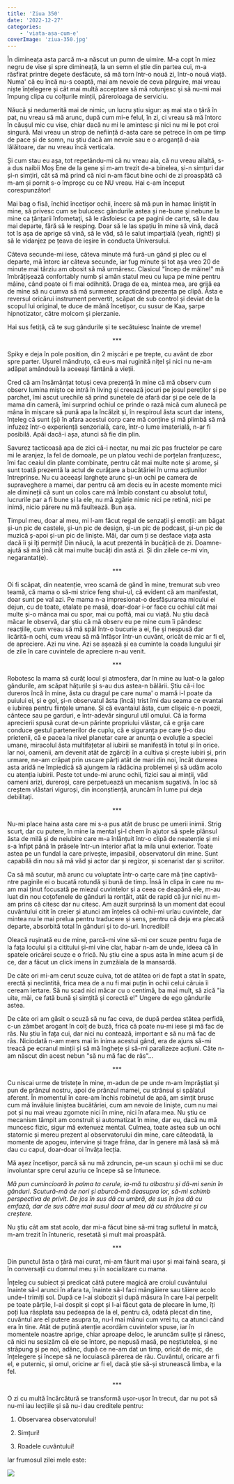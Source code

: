 ```yaml
---
title: 'Ziua 350'
date: '2022-12-27'
categories:
    - 'viata-asa-cum-e'
coverImage: 'ziua-350.jpg'
---
```


În dimineața asta parcă m-a născut un pumn de uimire. M-a copt în miez negru de vise și spre dimineață, la un semn el știe din partea cui, m-a răsfirat printre degete desfăcute, să mă torn într-o nouă zi, într-o nouă viață. Numa' că eu încă nu-s coaptă, mai am nevoie de ceva pârguire, mai vreau niște înțelegere și cât mai multă acceptare să mă rotunjesc și să nu-mi mai împung clipa cu colțurile minții, păreroloaga de serviciu.

Năucă și nedumerită mai de nimic, un lucru știu sigur: aș mai sta o țâră în pat, nu vreau să mă arunc, după cum mi-e felul, în zi, ci vreau să mă întorc în căușul mic cu vise, chiar dacă nu mi le amintesc și nici nu mi le pot croi singură. Mai vreau un strop de neființă d-asta care se petrece în om pe timp de pace și de somn, nu știu dacă am nevoie sau e o aroganță d-aia lălăitoare, dar nu vreau încă verticala.

Și cum stau eu așa, tot repetându-mi că nu vreau aia, că nu vreau ailaltă, s-a dus naibii Moș Ene de la gene și m-am trezit de-a binelea, și-n simțuri dar și-n simțiri, cât să mă prind că nici n-am făcut bine ochi de zi proaspătă că m-am și pornit s-o împroșc cu ce NU vreau. Hai c-am început corespunzător!

Mai bag o fisă, închid încetișor ochii, încerc să mă pun în hamac liniștit în mine, să privesc cum se bulucesc gândurile astea și ne-bune și nebune la mine ca țânțarii înfometați, să le răsfoiesc ca pe pagini de carte, să le dau mai departe, fără să le resping. Doar să le las spațiu în mine să vină, dacă tot îs așa de aprige să vină, să le văd, să le salut imparțială (yeah, right!) și să le vidanjez pe țeava de ieșire în conducta Universului.

Câteva secunde-mi iese, câteva minute mă fură-un gând și plec cu el departe, mă întorc iar câteva secunde, iar fug minute și tot așa vreo 20 de minute mai târziu am obosit să mă urmăresc. Clasicul "încep de mâine!" mă îmbrățișează confortably numb și amân statul meu cu lupa pe mine pentru mâine, când poate oi fi mai odihnită. Draga de ea, mintea mea, are grijă ea de mine să nu cumva să mă surmenez practicând prezența pe clipă. Ăsta e reversul oricărui instrument pervertit, scăpat de sub control și deviat de la scopul lui original, te duce de mână încetișor, cu susur de Kaa, șarpe hipnotizator, către molcom și pierzanie.

Hai sus fetiță, că te sug gândurile și te secătuiesc înainte de vreme!

<p style="text-align: center;">***</p>

Spiky e deja în pole position, din 2 mișcări e pe trepte, cu avânt de zbor spre parter. Ușurel mândruțo, că eu-s mai ruginită nițel și nici nu ne-am adăpat amândouă la aceeași fântână a vieții.

Cred că am însămânțat totuși ceva prezență în mine că mă observ cum observ lumina mișto ce intră în living și creează jocuri pe josul pereților și pe parchet, îmi ascut urechile să prind sunetele de afară dar și pe cele de la mama din cameră, îmi surprind ochiul ce prinde o rază mică cum alunecă pe mâna în mișcare să pună apa la încălzit și, în respiroul ăsta scurt dar intens, înțeleg că sunt (și) în afara acestui corp care mă conține și mă plimbă să mă infuzez într-o experiență senzorială, care, într-o lume imaterială, n-ar fi posibilă. Apăi dacă-i așa, atunci să fie din plin.

Savurez tacticoasă apa de zici că-i nectar, nu mai zic pas fructelor pe care mi le aranjez, la fel de domoale, pe un platou vechi de porțelan franțuzesc, îmi fac ceaiul din plante combinate, pentru cât mai multe note și arome, și sunt toată prezentă la actul de curățare a bucătăriei în urma acțiunilor întreprinse. Nu cu aceeași larghețe arunc și-un ochi pe camera de supraveghere a mamei, dar pentru că am decis eu în aceste momente mici ale dimineții că sunt un colos care mă îmbib constant cu absolut totul, lucrurile par a fi bune și la ele, nu mă zgârie nimic nici pe retină, nici pe inimă, nicio părere nu mă faultează. Bun așa.

Timpul meu, doar al meu, mi l-am făcut regal de senzații și emoții: am băgat și-un pic de castele, și-un pic de design, și-un pic de podcast, și-un pic de muzică ș-apoi și-un pic de liniște. Măi, dar cum ți se desface viața asta dacă îi și îți permiți! Din năucă, la acut prezentă în bucățică de zi. Doamne-ajută să mă țină cât mai multe bucăți din astă zi. Și din zilele ce-mi vin, negarantat(e).

<p style="text-align: center;">***</p>

Oi fi scăpat, din neatenție, vreo scamă de gând în mine, tremurat sub vreo teamă, că mama o să-mi strice feng shui-ul, că evident că am manifestat, doar sunt pe val azi. Pe mama n-a impresionat-o desfășurarea micului ei dejun, cu de toate, etalate pe masă, doar-doar i-or face cu ochiul cât mai multe și-o mânca mai cu spor, mai cu poftă, mai cu viață. Nu știu dacă măcar le observă, dar știu că mă observ eu pe mine cum îi pândesc reacțiile, cum vreau să mă spăl într-o bucurie a ei, fie și nespusă dar licărită-n ochi, cum vreau să mă înfășor într-un cuvânt, oricât de mic ar fi el, de apreciere. Azi nu vine. Azi se așează și ea cuminte la coada lungului șir de zile în care cuvintele de apreciere n-au venit.

<p style="text-align: center;">***</p>

Robotesc la mama să curăț locul și atmosfera, dar în mine au luat-o la galop gândurile, am scăpat hățurile și s-au dus astea-n bălării. Știu că-i loc dureros încă în mine, ăsta cu dragul pe care numa' o mamă i-l poate da puiului ei, și e gol, și-n observatul ăsta (încă) trist îmi dau seama ce evantai e iubirea pentru ființele umane. Și că evantaiul ăsta, cum clișeic e-n poezii, cântece sau pe garduri, e într-adevăr singurul util omului. Că ia forma aprecierii spusă curat de-un părinte propriului vlăstar, că e grija care conduce gestul partenerilor de cuplu, că e siguranța pe care ți-o dau prietenii, că e pacea la nivel planetar care ar anunța o evoluție a speciei umane, miracolul ăsta multifațetar al iubirii se manifestă în totul și în orice. Iar noi, oamenii, am devenit atât de zgârciți în a cultiva și crește iubiri și, prin urmare, ne-am crăpat prin uscare părți atât de mari din noi, încât durerea asta aridă ne împiedică să ajungem la rădăcina problemei și să udăm acolo cu atenția iubirii. Peste tot unde-mi arunc ochii, fizici sau ai minții, văd oameni arizi, dureroși, care perpetuează un mecanism sugativă. În loc să creștem vlăstari viguroși, din inconștiență, aruncăm în lume pui deja debilitați.

<p style="text-align: center;">***</p>

Nu-mi place haina asta care mi s-a pus atât de brusc pe umerii inimii. Strig scurt, dar cu putere, în mine la mental și-l chem în ajutor să spele plânsul ăsta de milă și de neiubire care m-a înlănțuit într-o clipă de neatenție și mi s-a înfipt până în prăsele într-un interior aflat la mila unui exterior. Toate astea pe un fundal la care privește, impasibil, observatorul din mine. Sunt capabilă din nou să mă văd și actor dar și regizor, și scenarist dar și scriitor.

Ca să mă scutur, mă arunc cu voluptate într-o carte care mă ține captivă-ntre paginile ei o bucată rotundă și bună de timp. Însă în clipa în care nu m-am mai ținut focusată pe miezul cuvintelor și a ceea ce deapănă ele, m-au luat din nou coțofenele de gânduri la ronțăit, atât de rapid că jur nici nu m-am prins că citesc dar nu citesc. Am auzit surprinsă la un moment dat ecoul cuvântului citit în creier și atunci am înțeles că ochii-mi urlau cuvintele, dar mintea nu le mai prelua pentru traducere și sens, pentru că deja era plecată departe, absorbită total în gânduri și to do-uri. Incredibil!

Oleacă rușinată eu de mine, parcă-mi vine să-mi cer scuze pentru fuga de la fața locului și a cititului și-mi vine clar, habar n-am de unde, ideea că în spatele oricărei scuze e o frică. Nu știu cine a spus asta în mine acum și de ce, dar a făcut un click imens în zumzăiala de la mansardă.

De câte ori mi-am cerut scuze cuiva, tot de atâtea ori de fapt a stat în spate, erectă și neclintită, frica mea de a nu fi mai puțin în ochii celui căruia îi ceream iertare. Să nu scad nici măcar cu o centimă, ba mai mult, să zică "ia uite, măi, ce fată bună și simțită și corectă e!" Ungere de ego gândurile astea.

De câte ori am găsit o scuză să nu fac ceva, de după perdea stătea perfidă, c-un zâmbet arogant în colț de buză, frica că poate nu-mi iese și mă fac de râs. Nu știu în fața cui, dar nici nu contează, important e să nu mă fac de râs. Niciodată n-am mers mai în inima acestui gând, era de ajuns să-mi treacă pe ecranul minții și să mă înghețe și să-mi paralizeze acțiuni. Câte n-am născut din acest nebun "să nu mă fac de râs"…

<p style="text-align: center;">***</p>

Cu niscai urme de tristețe în mine, m-adun de pe unde m-am împrăștiat și pun de prânzul nostru, apoi de prânzul mamei, cu strânsul și spălatul aferent. În momentul în care-am închis robinetul de apă, am simțit brusc cum mă învăluie liniștea bucătăriei, cum am nevoie de liniște, cum nu mai pot și nu mai vreau zgomote nici în mine, nici în afara mea. Nu știu ce mecanism tâmpit am construit și automatizat în mine, dar eu, dacă nu mă muncesc fizic, sigur mă extenuez mental. Culmea, toate astea sub un ochi statornic și mereu prezent al observatorului din mine, care câteodată, la momente de apogeu, intervine și trage frâna, dar în genere mă lasă să mă dau cu capul, doar-doar oi învăța lecția.

Mă așez încetișor, parcă să nu mă zdruncin, pe-un scaun și ochii mi se duc involuntar spre cerul azuriu ce începe să se întunece.

_Mă pun cumincioară în palma ta cerule, ia-mă tu albastru și dă-mi senin în gânduri. Scutură-mă de nori și aburcă-mă deasupra lor, să-mi schimb perspectiva de privit. De jos în sus dă cu umbră, de sus în jos dă cu emfază, dar de sus către mai susul doar al meu dă cu strălucire și cu creștere._

Nu știu cât am stat acolo, dar mi-a făcut bine să-mi trag sufletul în matcă, m-am trezit în întuneric, resetată și mult mai proaspătă.

<p style="text-align: center;">***</p>

Din punctul ăsta o țâră mai curat, mi-am făurit mai ușor și mai faină seara, și în conversații cu domnul meu și în socializare cu mama.

Înțeleg cu subiect și predicat câtă putere magică are croiul cuvântului înainte să-l arunci în afara ta, înainte să-l faci mângâiere sau tăiere acolo unde-l trimiți sol. După ce l-ai slobozit și după măsura în care l-ai perpelit pe toate părțile, l-ai dospit și copt și l-ai făcut gata de plecare în lume, îți poți lua răsplata sau pedeapsa de la el, pentru că, odată plecat din tine, cuvântul are el putere asupra ta, nu-l mai mânui cum vrei tu, ca atunci când era în tine. Atât de puțină atenție acordăm cuvintelor spuse, iar în momentele noastre aprige, chiar aproape deloc, le aruncăm sulițe și rănesc, că nici nu sesizăm că ele se întorc, pe nepusă masă, pe neștiutelea, și ne străpung și pe noi, adânc, după ce ne-am dat un timp, oricât de mic, de înțelegere și începe să ne locuiască părerea de rău. Cuvântul, oricare ar fi el, e puternic, și omul, oricine ar fi el, dacă știe să-și strunească limba, e la fel.

<p style="text-align: center;">***</p>

O zi cu multă încărcătură se transformă ușor-ușor în trecut, dar nu pot să nu-mi iau lecțiile și să nu-i dau creditele pentru:

1. Observarea observatorului!

2. Simțuri!

3. Roadele cuvântului!

Iar frumosul zilei mele este:

![](images/350-1024x1020.jpeg)
